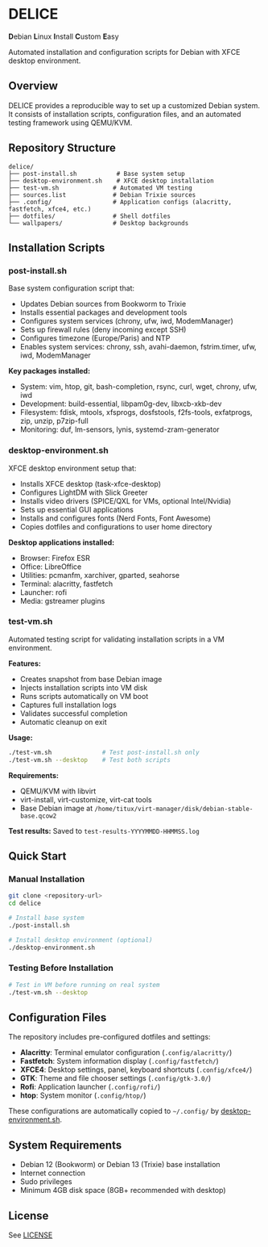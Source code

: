 # DELICE

**D**ebian **L**inux **I**nstall **C**ustom **E**asy

Automated installation and configuration scripts for Debian with XFCE desktop environment.

## Overview

DELICE provides a reproducible way to set up a customized Debian system. It consists of installation
scripts, configuration files, and an automated testing framework using QEMU/KVM.

## Repository Structure

```treeview
delice/
├── post-install.sh           # Base system setup
├── desktop-environment.sh    # XFCE desktop installation
├── test-vm.sh               # Automated VM testing
├── sources.list             # Debian Trixie sources
├── .config/                 # Application configs (alacritty, fastfetch, xfce4, etc.)
├── dotfiles/                # Shell dotfiles
└── wallpapers/              # Desktop backgrounds
```

## Installation Scripts

### post-install.sh

Base system configuration script that:

- Updates Debian sources from Bookworm to Trixie
- Installs essential packages and development tools
- Configures system services (chrony, ufw, iwd, ModemManager)
- Sets up firewall rules (deny incoming except SSH)
- Configures timezone (Europe/Paris) and NTP
- Enables system services: chrony, ssh, avahi-daemon, fstrim.timer, ufw, iwd, ModemManager

**Key packages installed:**

- System: vim, htop, git, bash-completion, rsync, curl, wget, chrony, ufw, iwd
- Development: build-essential, libpam0g-dev, libxcb-xkb-dev
- Filesystem: fdisk, mtools, xfsprogs, dosfstools, f2fs-tools, exfatprogs, zip, unzip, p7zip-full
- Monitoring: duf, lm-sensors, lynis, systemd-zram-generator

### desktop-environment.sh

XFCE desktop environment setup that:

- Installs XFCE desktop (task-xfce-desktop)
- Configures LightDM with Slick Greeter
- Installs video drivers (SPICE/QXL for VMs, optional Intel/Nvidia)
- Sets up essential GUI applications
- Installs and configures fonts (Nerd Fonts, Font Awesome)
- Copies dotfiles and configurations to user home directory

**Desktop applications installed:**

- Browser: Firefox ESR
- Office: LibreOffice
- Utilities: pcmanfm, xarchiver, gparted, seahorse
- Terminal: alacritty, fastfetch
- Launcher: rofi
- Media: gstreamer plugins

### test-vm.sh

Automated testing script for validating installation scripts in a VM environment.

**Features:**

- Creates snapshot from base Debian image
- Injects installation scripts into VM disk
- Runs scripts automatically on VM boot
- Captures full installation logs
- Validates successful completion
- Automatic cleanup on exit

**Usage:**

```bash
./test-vm.sh              # Test post-install.sh only
./test-vm.sh --desktop    # Test both scripts
```

**Requirements:**

- QEMU/KVM with libvirt
- virt-install, virt-customize, virt-cat tools
- Base Debian image at `/home/titux/virt-manager/disk/debian-stable-base.qcow2`

**Test results:** Saved to `test-results-YYYYMMDD-HHMMSS.log`

## Quick Start

### Manual Installation

```bash
git clone <repository-url>
cd delice

# Install base system
./post-install.sh

# Install desktop environment (optional)
./desktop-environment.sh
```

### Testing Before Installation

```bash
# Test in VM before running on real system
./test-vm.sh --desktop
```

## Configuration Files

The repository includes pre-configured dotfiles and settings:

- **Alacritty**: Terminal emulator configuration (`.config/alacritty/`)
- **Fastfetch**: System information display (`.config/fastfetch/`)
- **XFCE4**: Desktop settings, panel, keyboard shortcuts (`.config/xfce4/`)
- **GTK**: Theme and file chooser settings (`.config/gtk-3.0/`)
- **Rofi**: Application launcher (`.config/rofi/`)
- **htop**: System monitor (`.config/htop/`)

These configurations are automatically copied to `~/.config/` by
[desktop-environment.sh](desktop-environment.sh).

## System Requirements

- Debian 12 (Bookworm) or Debian 13 (Trixie) base installation
- Internet connection
- Sudo privileges
- Minimum 4GB disk space (8GB+ recommended with desktop)

## License

See [LICENSE](LICENSE)
